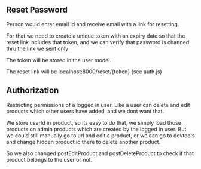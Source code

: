 ## Reset Password

Person would enter email id and receive email with a link for resetting.

For that we need to create a unique token with an expiry date so that the reset link includes that token, and we can verify that password is changed thru the link we sent only

The token will be stored in the user model.

The reset link will be localhost:8000/reset/{token} (see auth.js)


## Authorization
Restricting permissions of a logged in user. Like a user can delete and edit products which other users have added, and we dont want that. 

We store userId in product, so its easy to do that, we simply load those products on admin products which are created by the logged in user. But we could still manually go to url and edit a product, or we can go to devtools and change hidden product id there to delete another product.

So we also changed postEditProduct and postDeleteProduct to check if that product belongs to the user or not.